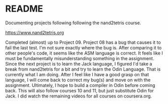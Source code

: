 # README

Documenting projects following following the nand2tetris course.

https://www.nand2tetris.org

Completed (almost) up to Project 09. Project 08 has a bug that causes it to fail the last test. I'm not sure exactly where the bug is. After comparing it to other people's code, it seems like the ASM language is correct. It feels like I must be fundamentally misunderstanding something in the assignment. Since the next project is to learn the Jack language, I figured I'd take a break from nand2tetris for a bit and try to learn the Odin Language. That is currently what I am doing. After I feel like I have a good grasp on that language, I will come back to correct my bug(s) and move on with the assignment. Ultimately, I hope to build a compiler in Odin before coming back. This will also follow courses 10 and 11, but just substitute Odin for Jack. I did watch the remaining videos for all courses on coursera.org.
